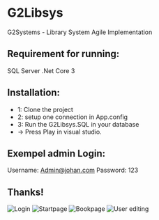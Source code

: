 # G2Libsys
G2Systems - Library System Agile Implementation

## Requirement for running: 
SQL Server
.Net Core 3

## Installation: 
* 1: Clone the project
* 2: setup one connection in App.config
* 3: Run the G2Libsys.SQL in your database
* -> Press Play in visual studio.

## Exempel admin Login: 
Username: Admin@johan.com 
Password: 123

## Thanks!

![Login](https://i.imgur.com/dHVLnNV.png)
![Startpage](https://i.imgur.com/lU0RNqT.png)
![Bookpage](https://i.imgur.com/H6cPpVA.png)
![User editing](https://i.imgur.com/VTQlfuR.png)
